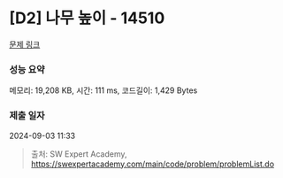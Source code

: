 # [D2] 나무 높이 - 14510 

[문제 링크](https://swexpertacademy.com/main/code/problem/problemDetail.do?contestProbId=AYFofW8qpXYDFAR4) 

### 성능 요약

메모리: 19,208 KB, 시간: 111 ms, 코드길이: 1,429 Bytes

### 제출 일자

2024-09-03 11:33



> 출처: SW Expert Academy, https://swexpertacademy.com/main/code/problem/problemList.do